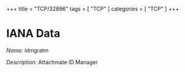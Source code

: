+++
title = "TCP/32896"
tags = [ "TCP" ]
categories = [ "TCP" ]
+++

# IANA Data

_Name:_ idmgratm

_Description:_ Attachmate ID Manager

